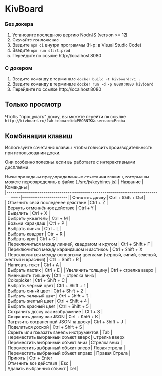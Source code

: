 # KivBoard

### Без докера

1. Установите последнюю версию NodeJS (version >= 12)
2. Скачайте приложение
3. Введите `npm ci` внутри программы (Н-р: в Visual Studio Code)
4. Введите `npm run start:prod`
5. Перейдите по ссылке http://localhost:8080

### С докером

1. Введите команду в терминале `docker build -t kivboard:v1 .`
2. Введите команду в терминале `docker run -d -p 8080:8080 kivboard`
3. Перейдите по ссылке http://localhost:8080

## Только просмотр
Чтобы "прощупать" доску, вы можете перейти по ссылке
`http://kivboard.ru/?whiteboardid=PROBNIK&username=Proba`

## Комбинации клавиш

Используйте сочетания клавиш, чтобы повысить производительность при использовании доски.

Они особенно полезны, если вы работаете с интерактивными дисплеями.

Ниже приведены предопределенные сочетания клавиш, которые вы можете переопределить в файле [./src/js/keybinds.js]
|                                     Название                                        |       Командны        |                  
|-------------------------------------------------------------------------------------|-----------------------|
| Очистить доску                                                                      | Ctrl + Shift + Del    |       
| Отменить свой последенее действие                                                   | Ctrl + Z              |          
| Вернуть отменнённое действие                                                        | Ctrl + Y              |            
| Выделить                                                                            | Ctrl + X              |         
| Выбрать указатель                                                                   | Ctrl + M              |                   
| Возьми карандаш                                                                     | Ctrl + P              |                    
| Выбрать линию                                                                       | Ctrl + L              |                     
| Выбрать квадрат                                                                     | Ctrl + R              |                   
| Выбрать круг                                                                        | Ctrl + C              |                        
| Переключиться между линией, квадратом и кругом                                      | Ctrl + Shift + F      |         
| Переключиться между карандашом и ластиком                                           | Ctrl + Shift + X      |             
| Переключиться между основными цветками (черный, синий, зеленый, желтый и красный)   | Ctrl + Shift + R      |         
| Написать текст                                                                      | Ctrl + A              |  
| Выбрать ластик                                                                      | Ctrl + E              | 
| Увеличить толщину                                                                   | Ctrl + стрелка вверх  | 
| Уменьшить толщину                                                                   | Ctrl + стрелка вниз   |  
| Colorpicker                                                                         | Ctrl + Shift + C      |    
| Выбрать черный цвет                                                                 | Ctrl + Shift + 1      |    
| Выбрать синий цвет                                                                  | Ctrl + Shift + 2      |    
| Выбрать зеленый цвет                                                                | Ctrl + Shift + 3      |    
| Выбрать желтый цвет                                                                 | Ctrl + Shift + 4      |    
| Выбрать красный цвет                                                                | Ctrl + Shift + 5      |    
| Сохранить доску как изображение                                                     | Ctrl + S              |  
| Сохранить доску как JSON                                                            | Ctrl + Shift + K      |   
| Загрузить сохраненный JSON на доску                                                 | Ctrl + Shift + J      |   
| Поделиться доской                                                                   | Ctrl + Shift + S      |   
| Скрыть или показать панель инструментов                                             | Tab                   |   
| Переместить выбранный объект вверх                                                  | Стрелка вверх         |     
| Переместить выбранный объект вниз                                                   | Стрелка вниз          |     
| Переместить выбранный объект влево                                                  | Левая стрела          |     
| Переместить выбранный объект вправо                                                 | Правая Стрела         |     
| Принять                                                                             | Ctrl + Enter          |    
| Отменить все действия                                                               | Esc                   |  
| Удалить выбранный объект                                                            | Del                   | 

